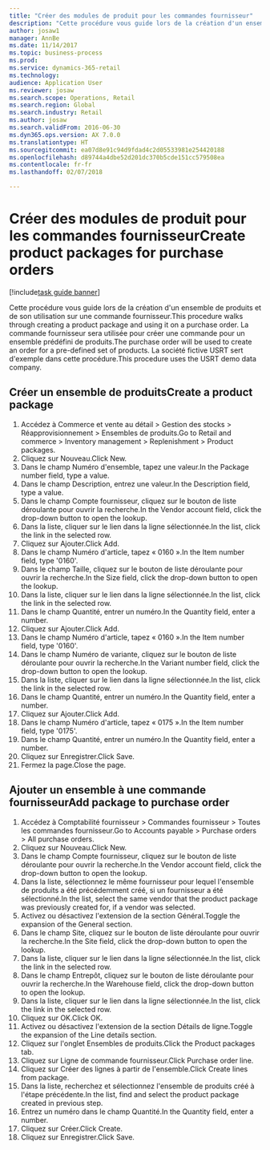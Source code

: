 ```yaml
--- 
title: "Créer des modules de produit pour les commandes fournisseur"
description: "Cette procédure vous guide lors de la création d'un ensemble de produits et de son utilisation sur une commande fournisseur."
author: josaw1
manager: AnnBe
ms.date: 11/14/2017
ms.topic: business-process
ms.prod: 
ms.service: dynamics-365-retail
ms.technology: 
audience: Application User
ms.reviewer: josaw
ms.search.scope: Operations, Retail
ms.search.region: Global
ms.search.industry: Retail
ms.author: josaw
ms.search.validFrom: 2016-06-30
ms.dyn365.ops.version: AX 7.0.0
ms.translationtype: HT
ms.sourcegitcommit: ea07d8e91c94d9fdad4c2d05533981e254420188
ms.openlocfilehash: d89744a4dbe52d201dc370b5cde151cc579508ea
ms.contentlocale: fr-fr
ms.lasthandoff: 02/07/2018

---
```

# <a name="create-product-packages-for-purchase-orders"></a><span data-ttu-id="f63af-103">Créer des modules de produit pour les commandes fournisseur</span><span class="sxs-lookup"><span data-stu-id="f63af-103">Create product packages for purchase orders</span></span>

[!include[task guide banner](../includes/task-guide-banner.md)]

<span data-ttu-id="f63af-104">Cette procédure vous guide lors de la création d'un ensemble de produits et de son utilisation sur une commande fournisseur.</span><span class="sxs-lookup"><span data-stu-id="f63af-104">This procedure walks through creating a product package and using it on a purchase order.</span></span> <span data-ttu-id="f63af-105">La commande fournisseur sera utilisée pour créer une commande pour un ensemble prédéfini de produits.</span><span class="sxs-lookup"><span data-stu-id="f63af-105">The purchase order will be used to create an order for a pre-defined set of products.</span></span> <span data-ttu-id="f63af-106">La société fictive USRT sert d'exemple dans cette procédure.</span><span class="sxs-lookup"><span data-stu-id="f63af-106">This procedure uses the USRT demo data company.</span></span>


## <a name="create-a-product-package"></a><span data-ttu-id="f63af-107">Créer un ensemble de produits</span><span class="sxs-lookup"><span data-stu-id="f63af-107">Create a product package</span></span>
1. <span data-ttu-id="f63af-108">Accédez à Commerce et vente au détail > Gestion des stocks > Réapprovisionnement > Ensembles de produits.</span><span class="sxs-lookup"><span data-stu-id="f63af-108">Go to Retail and commerce > Inventory management > Replenishment > Product packages.</span></span>
2. <span data-ttu-id="f63af-109">Cliquez sur Nouveau.</span><span class="sxs-lookup"><span data-stu-id="f63af-109">Click New.</span></span>
3. <span data-ttu-id="f63af-110">Dans le champ Numéro d'ensemble, tapez une valeur.</span><span class="sxs-lookup"><span data-stu-id="f63af-110">In the Package number field, type a value.</span></span>
4. <span data-ttu-id="f63af-111">Dans le champ Description, entrez une valeur.</span><span class="sxs-lookup"><span data-stu-id="f63af-111">In the Description field, type a value.</span></span>
5. <span data-ttu-id="f63af-112">Dans le champ Compte fournisseur, cliquez sur le bouton de liste déroulante pour ouvrir la recherche.</span><span class="sxs-lookup"><span data-stu-id="f63af-112">In the Vendor account field, click the drop-down button to open the lookup.</span></span>
6. <span data-ttu-id="f63af-113">Dans la liste, cliquer sur le lien dans la ligne sélectionnée.</span><span class="sxs-lookup"><span data-stu-id="f63af-113">In the list, click the link in the selected row.</span></span>
7. <span data-ttu-id="f63af-114">Cliquez sur Ajouter.</span><span class="sxs-lookup"><span data-stu-id="f63af-114">Click Add.</span></span>
8. <span data-ttu-id="f63af-115">Dans le champ Numéro d'article, tapez « 0160 ».</span><span class="sxs-lookup"><span data-stu-id="f63af-115">In the Item number field, type '0160'.</span></span>
9. <span data-ttu-id="f63af-116">Dans le champ Taille, cliquez sur le bouton de liste déroulante pour ouvrir la recherche.</span><span class="sxs-lookup"><span data-stu-id="f63af-116">In the Size field, click the drop-down button to open the lookup.</span></span>
10. <span data-ttu-id="f63af-117">Dans la liste, cliquer sur le lien dans la ligne sélectionnée.</span><span class="sxs-lookup"><span data-stu-id="f63af-117">In the list, click the link in the selected row.</span></span>
11. <span data-ttu-id="f63af-118">Dans le champ Quantité, entrer un numéro.</span><span class="sxs-lookup"><span data-stu-id="f63af-118">In the Quantity field, enter a number.</span></span>
12. <span data-ttu-id="f63af-119">Cliquez sur Ajouter.</span><span class="sxs-lookup"><span data-stu-id="f63af-119">Click Add.</span></span>
13. <span data-ttu-id="f63af-120">Dans le champ Numéro d'article, tapez « 0160 ».</span><span class="sxs-lookup"><span data-stu-id="f63af-120">In the Item number field, type '0160'.</span></span>
14. <span data-ttu-id="f63af-121">Dans le champ Numéro de variante, cliquez sur le bouton de liste déroulante pour ouvrir la recherche.</span><span class="sxs-lookup"><span data-stu-id="f63af-121">In the Variant number field, click the drop-down button to open the lookup.</span></span>
15. <span data-ttu-id="f63af-122">Dans la liste, cliquer sur le lien dans la ligne sélectionnée.</span><span class="sxs-lookup"><span data-stu-id="f63af-122">In the list, click the link in the selected row.</span></span>
16. <span data-ttu-id="f63af-123">Dans le champ Quantité, entrer un numéro.</span><span class="sxs-lookup"><span data-stu-id="f63af-123">In the Quantity field, enter a number.</span></span>
17. <span data-ttu-id="f63af-124">Cliquez sur Ajouter.</span><span class="sxs-lookup"><span data-stu-id="f63af-124">Click Add.</span></span>
18. <span data-ttu-id="f63af-125">Dans le champ Numéro d'article, tapez « 0175 ».</span><span class="sxs-lookup"><span data-stu-id="f63af-125">In the Item number field, type '0175'.</span></span>
19. <span data-ttu-id="f63af-126">Dans le champ Quantité, entrer un numéro.</span><span class="sxs-lookup"><span data-stu-id="f63af-126">In the Quantity field, enter a number.</span></span>
20. <span data-ttu-id="f63af-127">Cliquez sur Enregistrer.</span><span class="sxs-lookup"><span data-stu-id="f63af-127">Click Save.</span></span>
21. <span data-ttu-id="f63af-128">Fermez la page.</span><span class="sxs-lookup"><span data-stu-id="f63af-128">Close the page.</span></span>

## <a name="add-package-to-purchase-order"></a><span data-ttu-id="f63af-129">Ajouter un ensemble à une commande fournisseur</span><span class="sxs-lookup"><span data-stu-id="f63af-129">Add package to purchase order</span></span>
1. <span data-ttu-id="f63af-130">Accédez à Comptabilité fournisseur > Commandes fournisseur > Toutes les commandes fournisseur.</span><span class="sxs-lookup"><span data-stu-id="f63af-130">Go to Accounts payable > Purchase orders > All purchase orders.</span></span>
2. <span data-ttu-id="f63af-131">Cliquez sur Nouveau.</span><span class="sxs-lookup"><span data-stu-id="f63af-131">Click New.</span></span>
3. <span data-ttu-id="f63af-132">Dans le champ Compte fournisseur, cliquez sur le bouton de liste déroulante pour ouvrir la recherche.</span><span class="sxs-lookup"><span data-stu-id="f63af-132">In the Vendor account field, click the drop-down button to open the lookup.</span></span>
4. <span data-ttu-id="f63af-133">Dans la liste, sélectionnez le même fournisseur pour lequel l'ensemble de produits a été précédemment créé, si un fournisseur a été sélectionné.</span><span class="sxs-lookup"><span data-stu-id="f63af-133">In the list, select the same vendor that the product package was previously created for, if a vendor was selected.</span></span>
5. <span data-ttu-id="f63af-134">Activez ou désactivez l'extension de la section Général.</span><span class="sxs-lookup"><span data-stu-id="f63af-134">Toggle the expansion of the General section.</span></span>
6. <span data-ttu-id="f63af-135">Dans le champ Site, cliquez sur le bouton de liste déroulante pour ouvrir la recherche.</span><span class="sxs-lookup"><span data-stu-id="f63af-135">In the Site field, click the drop-down button to open the lookup.</span></span>
7. <span data-ttu-id="f63af-136">Dans la liste, cliquer sur le lien dans la ligne sélectionnée.</span><span class="sxs-lookup"><span data-stu-id="f63af-136">In the list, click the link in the selected row.</span></span>
8. <span data-ttu-id="f63af-137">Dans le champ Entrepôt, cliquez sur le bouton de liste déroulante pour ouvrir la recherche.</span><span class="sxs-lookup"><span data-stu-id="f63af-137">In the Warehouse field, click the drop-down button to open the lookup.</span></span>
9. <span data-ttu-id="f63af-138">Dans la liste, cliquer sur le lien dans la ligne sélectionnée.</span><span class="sxs-lookup"><span data-stu-id="f63af-138">In the list, click the link in the selected row.</span></span>
10. <span data-ttu-id="f63af-139">Cliquez sur OK.</span><span class="sxs-lookup"><span data-stu-id="f63af-139">Click OK.</span></span>
11. <span data-ttu-id="f63af-140">Activez ou désactivez l'extension de la section Détails de ligne.</span><span class="sxs-lookup"><span data-stu-id="f63af-140">Toggle the expansion of the Line details section.</span></span>
12. <span data-ttu-id="f63af-141">Cliquez sur l'onglet Ensembles de produits.</span><span class="sxs-lookup"><span data-stu-id="f63af-141">Click the Product packages tab.</span></span>
13. <span data-ttu-id="f63af-142">Cliquez sur Ligne de commande fournisseur.</span><span class="sxs-lookup"><span data-stu-id="f63af-142">Click Purchase order line.</span></span>
14. <span data-ttu-id="f63af-143">Cliquez sur Créer des lignes à partir de l'ensemble.</span><span class="sxs-lookup"><span data-stu-id="f63af-143">Click Create lines from package.</span></span>
15. <span data-ttu-id="f63af-144">Dans la liste, recherchez et sélectionnez l'ensemble de produits créé à l'étape précédente.</span><span class="sxs-lookup"><span data-stu-id="f63af-144">In the list, find and select the product package created in previous step.</span></span>
16. <span data-ttu-id="f63af-145">Entrez un numéro dans le champ Quantité.</span><span class="sxs-lookup"><span data-stu-id="f63af-145">In the Quantity field, enter a number.</span></span>
17. <span data-ttu-id="f63af-146">Cliquez sur Créer.</span><span class="sxs-lookup"><span data-stu-id="f63af-146">Click Create.</span></span>
18. <span data-ttu-id="f63af-147">Cliquez sur Enregistrer.</span><span class="sxs-lookup"><span data-stu-id="f63af-147">Click Save.</span></span>


